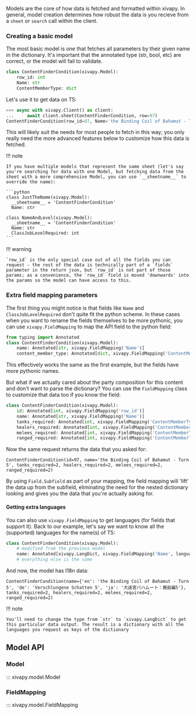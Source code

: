 Models are the core of how data is fetched and formatted within xivapy. In general, model creation determines how robust the data is you recieve from a `sheet` or `search` call within the client.

### Creating a basic model

The most basic model is one that fetches all parameters by their given name in the dictionary. It's important that the annotated type (str, bool, etc) are correct, or the model will fail to validate.

```python
class ContentFinderCondition(xivapy.Model):
    row_id: int
    Name: str
    ContentMemberType: dict
```

Let's use it to get data on T5:

```python
>>> async with xivapy.Client() as client:
...     await client.sheet(ContentFinderCondition, row=97)
ContentFinderCondition(row_id=97, Name='the Binding Coil of Bahamut - Turn 5', ContentMemberType={'value': 3, 'sheet': 'ContentMemberType', 'row_id': 3, 'fields': {'HealersPerParty': 2, 'MeleesPerParty': 2, 'RangedPerParty': 2, 'TanksPerParty': 2, 'Unknown0': 0, 'Unknown1': 0, 'Unknown10': False, 'Unknown11': True, 'Unknown12': False, 'Unknown13': False, 'Unknown14': True, 'Unknown15': 0, 'Unknown16': 1, 'Unknown2': 8, 'Unknown3': 8, 'Unknown4': 8, 'Unknown5': 1, 'Unknown6': 0, 'Unknown7': False, 'Unknown8': False, 'Unknown9': False}})
```

This will likely suit the needs for most people to fetch in this way; you only really need the more advanced features below to customize how this data is fetched.

!!! note

    If you have multiple models that represent the same sheet (let's say you're searching for data with one Model, but fetching data from the sheet with a more comprehensive Model, you can use `__sheetname__` to override the name):

    ```python
    class JustTheName(xivapy.Model):
      __sheetname__ = 'ContentFinderCondition'
      Name: str

    class NameAndLevel(xivapy.Model):
      __sheetname__ = 'ContentFinderCondition'
      Name: str
      ClassJobLevelRequired: int
    ```

!!! warning

    `row_id` is the only special case out of all the fields you can request - the rest of the data is technically part of a `fields` parameter in the return json, but `row_id` is not part of those params; as a convenience, the `row_id` field is moved 'downwards' into the params so the model can have access to this.

### Extra field mapping parameters

The first thing you might notice is that fields like `Name` and `ClassJobLevelRequired` don't quite fit the python scheme. In these cases when you want to rename the fields themselves to be more pythonic, you can use `xivapy.FieldMapping` to map the API field to the python field:

```python
from typing import Annotated
class ContentFinderCondition(xivapy.Model):
    name: Annotated[str, xivapy.FieldMapping('Name')]
    content_member_type: Annotated[dict, xivapy.FieldMapping('ContentMemberType')]
```

This effectively works the same as the first example, but the fields have more pythonic names.

But what if we actually cared about the party composition for this content and don't want to parse the dictionary? You can use the `FieldMapping` class to customize that data too if you know the field:

```python
class ContentFinderCondition(xivapy.Model):
    id: Annotated[int, xivapy.FieldMapping('row_id')]
    name: Annotated[str, xivapy.FieldMapping('Name')]
    tanks_required: Annotated[int, xivapy.FieldMapping('ContentMemberType.TanksPerParty')]
    healers_required: Annotated[int, xivapy.FieldMapping('ContentMemberType.HealersPerParty')]
    melees_required: Annotated[int, xivapy.FieldMapping('ContentMemberType.MeleesPerParty')]
    ranged_required: Annotated[int, xivapy.FieldMapping('ContentMemberType.RangedPerParty')]
```

Now the same request returns the data that you asked for:

```
ContentFinderCondition(id=97, name='the Binding Coil of Bahamut - Turn 5', tanks_required=2, healers_required=2, melees_required=2, ranged_required=2)
```

By using `Field.Subfield` as part of your mapping, the field mapping will 'lift' the data up from the subfield, eliminating the need for the nested dictionary looking and gives you the data that you're actually asking for.

#### Getting extra languages

You can also use `xivapy.FieldMapping` to get languages (for fields that support it). Back to our example, let's say we want to know all the (supported) languages for the name(s) of T5:

```python
class ContentFinderCondition(xivapy.Model):
    # modified from the previous model
    name: Annotated[xivapy.LangDict, xivapy.FieldMapping('Name', languages=['en', 'fr', 'de', 'ja'])]
    # everything else is the same
```

And now, the model has I18n data:

```
ContentFinderCondition(name={'en': 'the Binding Coil of Bahamut - Turn 5', 'de': 'Verschlungene Schatten 5', 'ja': '大迷宮バハムート：邂逅編5'}, tanks_required=2, healers_required=2, melees_required=2, ranged_required=2)
```

!!! note

    You'll need to change the type from `str` to `xivapy.LangDict` to get this particular data output. The result is a dictionary with all the languages you request as keys of the dictionary

## Model API

### Model

::: xivapy.model.Model

### FieldMapping

::: xivapy.model.FieldMapping

